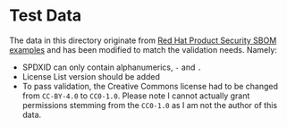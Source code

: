 # Test Data

The data in this directory originate from [Red Hat Product Security SBOM examples](https://github.com/RedHatProductSecurity/security-data-guidelines/tree/main/sbom/examples)
and has been modified to match the validation needs. Namely:

- SPDXID can only contain alphanumerics, `-` and `.`
- License List version should be added
- To pass validation, the Creative Commons license had to be changed
  from `CC-BY-4.0` to `CC0-1.0`. Please note I cannot actually grant
  permissions stemming from the `CC0-1.0` as I am not the author of this data.
